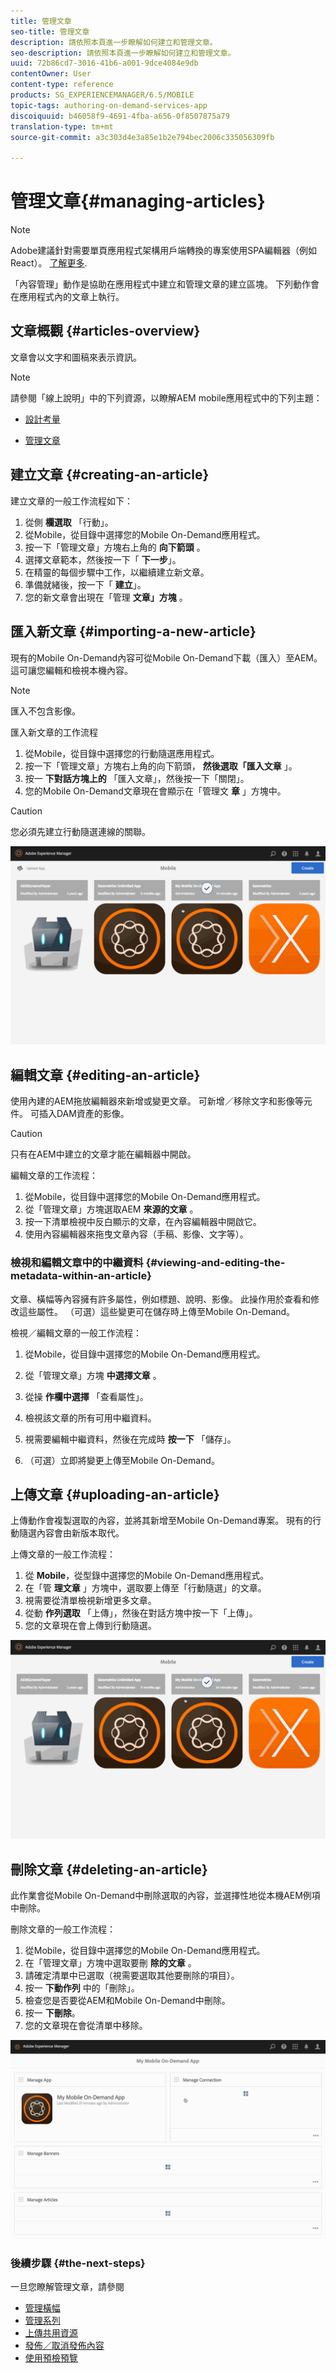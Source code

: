 ```yaml
---
title: 管理文章
seo-title: 管理文章
description: 請依照本頁進一步瞭解如何建立和管理文章。
seo-description: 請依照本頁進一步瞭解如何建立和管理文章。
uuid: 72b86cd7-3016-41b6-a001-9dce4084e9db
contentOwner: User
content-type: reference
products: SG_EXPERIENCEMANAGER/6.5/MOBILE
topic-tags: authoring-on-demand-services-app
discoiquuid: b46058f9-4691-4fba-a656-0f8507875a79
translation-type: tm+mt
source-git-commit: a3c303d4e3a85e1b2e794bec2006c335056309fb

---
```



# 管理文章{#managing-articles}

>[!NOTE]
>
>Adobe建議針對需要單頁應用程式架構用戶端轉換的專案使用SPA編輯器（例如React）。 [了解更多](/help/sites-developing/spa-overview.md).

「內容管理」動作是協助在應用程式中建立和管理文章的建立區塊。 下列動作會在應用程式內的文章上執行。

## 文章概觀 {#articles-overview}

文章會以文字和圖稿來表示資訊。

>[!NOTE]
>
>請參閱「線上說明」中的下列資源，以瞭解AEM mobile應用程式中的下列主題：
>
>* [設計考量](https://helpx.adobe.com/digital-publishing-solution/help/design-app.html)
   >
   >
* [管理文章](https://helpx.adobe.com/digital-publishing-solution/help/creating-articles.html)
>



## 建立文章 {#creating-an-article}

建立文章的一般工作流程如下：

1. 從側 **欄選取** 「行動」。
1. 從Mobile，從目錄中選擇您的Mobile On-Demand應用程式。
1. 按一下「管理文章」方塊右上角的 **向下箭頭** 。
1. 選擇文章範本，然後按一下「 **下一步**」。
1. 在精靈的每個步驟中工作，以繼續建立新文章。
1. 準備就緒後，按一下「 **建立**」。
1. 您的新文章會出現在「管理 **文章」方塊** 。

## 匯入新文章 {#importing-a-new-article}

現有的Mobile On-Demand內容可從Mobile On-Demand下載（匯入）至AEM。 這可讓您編輯和檢視本機內容。

>[!NOTE]
>
>匯入不包含影像。

匯入新文章的工作流程

1. 從Mobile，從目錄中選擇您的行動隨選應用程式。
1. 按一下「管理文章」方塊右上角的向下箭頭， **然後選取「匯入文章** 」。
1. 按一 **下對話方塊上的** 「匯入文章」，然後按一下「關閉」。
1. 您的Mobile On-Demand文章現在會顯示在「管理文 **章** 」方塊中。

>[!CAUTION]
>
>您必須先建立行動隨選連線的關聯。

![chlimage_1-3](assets/chlimage_1-3.gif)

## 編輯文章 {#editing-an-article}

使用內建的AEM拖放編輯器來新增或變更文章。 可新增／移除文字和影像等元件。 可插入DAM資產的影像。

>[!CAUTION]
>
>只有在AEM中建立的文章才能在編輯器中開啟。

編輯文章的工作流程：

1. 從Mobile，從目錄中選擇您的Mobile On-Demand應用程式。
1. 從「管理文章」方塊選取AEM **來源的文章** 。
1. 按一下清單檢視中反白顯示的文章，在內容編輯器中開啟它。
1. 使用內容編輯器來拖曳文章內容（手稿、影像、文字等）。

### 檢視和編輯文章中的中繼資料 {#viewing-and-editing-the-metadata-within-an-article}

文章、橫幅等內容擁有許多屬性，例如標題、說明、影像。 此操作用於查看和修改這些屬性。 （可選）這些變更可在儲存時上傳至Mobile On-Demand。

檢視／編輯文章的一般工作流程：

1. 從Mobile，從目錄中選擇您的Mobile On-Demand應用程式。
1. 從「管理文章」方塊 **中選擇文章** 。

1. 從操 **作欄中選擇** 「查看屬性」。
1. 檢視該文章的所有可用中繼資料。
1. 視需要編輯中繼資料，然後在完成時 **按一下** 「儲存」。
1. （可選）立即將變更上傳至Mobile On-Demand。

## 上傳文章 {#uploading-an-article}

上傳動作會複製選取的內容，並將其新增至Mobile On-Demand專案。 現有的行動隨選內容會由新版本取代。

上傳文章的一般工作流程：

1. 從 **Mobile**，從型錄中選擇您的Mobile On-Demand應用程式。
1. 在「管 **理文章** 」方塊中，選取要上傳至「行動隨選」的文章。
1. 視需要從清單檢視新增更多文章。
1. 從動 **作列選取** 「上傳」，然後在對話方塊中按一下「上傳」。
1. 您的文章現在會上傳到行動隨選。

![chlimage_1-4](assets/chlimage_1-4.gif)

## 刪除文章 {#deleting-an-article}

此作業會從Mobile On-Demand中刪除選取的內容，並選擇性地從本機AEM例項中刪除。

刪除文章的一般工作流程：

1. 從Mobile，從目錄中選擇您的Mobile On-Demand應用程式。
1. 在「管理文章」方塊中選取要刪 **除的文章** 。
1. 請確定清單中已選取（視需要選取其他要刪除的項目）。
1. 按一 **下動作列** 中的「刪除」。
1. 檢查您是否要從AEM和Mobile On-Demand中刪除。
1. 按一 **下刪除**。
1. 您的文章現在會從清單中移除。

![chlimage_1-5](assets/chlimage_1-5.gif)

### 後續步驟 {#the-next-steps}

一旦您瞭解管理文章，請參閱

* [管理橫幅](/help/mobile/mobile-on-demand-managing-banners.md)
* [管理系列](/help/mobile/mobile-on-demand-managing-collections.md)
* [上傳共用資源](/help/mobile/mobile-on-demand-shared-resources.md)
* [發佈／取消發佈內容](/help/mobile/mobile-on-demand-publishing-unpublishing.md)
* [使用預檢預覽](/help/mobile/aem-mobile-manage-ondemand-services.md)
